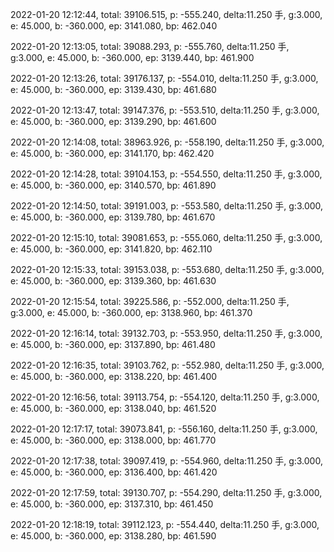2022-01-20 12:12:44, total: 39106.515, p: -555.240, delta:11.250 手, g:3.000, e: 45.000, b: -360.000, ep: 3141.080, bp: 462.040

2022-01-20 12:13:05, total: 39088.293, p: -555.760, delta:11.250 手, g:3.000, e: 45.000, b: -360.000, ep: 3139.440, bp: 461.900

2022-01-20 12:13:26, total: 39176.137, p: -554.010, delta:11.250 手, g:3.000, e: 45.000, b: -360.000, ep: 3139.430, bp: 461.680

2022-01-20 12:13:47, total: 39147.376, p: -553.510, delta:11.250 手, g:3.000, e: 45.000, b: -360.000, ep: 3139.290, bp: 461.600

2022-01-20 12:14:08, total: 38963.926, p: -558.190, delta:11.250 手, g:3.000, e: 45.000, b: -360.000, ep: 3141.170, bp: 462.420

2022-01-20 12:14:28, total: 39104.153, p: -554.550, delta:11.250 手, g:3.000, e: 45.000, b: -360.000, ep: 3140.570, bp: 461.890

2022-01-20 12:14:50, total: 39191.003, p: -553.580, delta:11.250 手, g:3.000, e: 45.000, b: -360.000, ep: 3139.780, bp: 461.670

2022-01-20 12:15:10, total: 39081.653, p: -555.060, delta:11.250 手, g:3.000, e: 45.000, b: -360.000, ep: 3141.820, bp: 462.110

2022-01-20 12:15:33, total: 39153.038, p: -553.680, delta:11.250 手, g:3.000, e: 45.000, b: -360.000, ep: 3139.360, bp: 461.630

2022-01-20 12:15:54, total: 39225.586, p: -552.000, delta:11.250 手, g:3.000, e: 45.000, b: -360.000, ep: 3138.960, bp: 461.370

2022-01-20 12:16:14, total: 39132.703, p: -553.950, delta:11.250 手, g:3.000, e: 45.000, b: -360.000, ep: 3137.890, bp: 461.480

2022-01-20 12:16:35, total: 39103.762, p: -552.980, delta:11.250 手, g:3.000, e: 45.000, b: -360.000, ep: 3138.220, bp: 461.400

2022-01-20 12:16:56, total: 39113.754, p: -554.120, delta:11.250 手, g:3.000, e: 45.000, b: -360.000, ep: 3138.040, bp: 461.520

2022-01-20 12:17:17, total: 39073.841, p: -556.160, delta:11.250 手, g:3.000, e: 45.000, b: -360.000, ep: 3138.000, bp: 461.770

2022-01-20 12:17:38, total: 39097.419, p: -554.960, delta:11.250 手, g:3.000, e: 45.000, b: -360.000, ep: 3136.400, bp: 461.420

2022-01-20 12:17:59, total: 39130.707, p: -554.290, delta:11.250 手, g:3.000, e: 45.000, b: -360.000, ep: 3137.310, bp: 461.450

2022-01-20 12:18:19, total: 39112.123, p: -554.440, delta:11.250 手, g:3.000, e: 45.000, b: -360.000, ep: 3138.280, bp: 461.590
